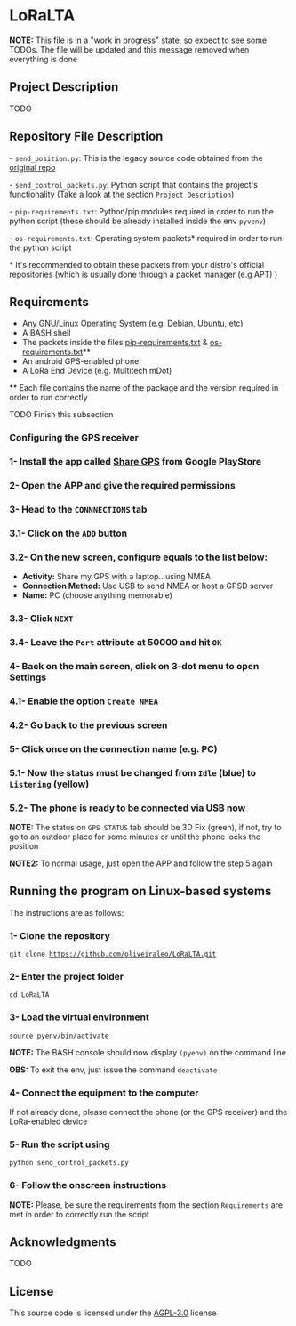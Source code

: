 # LoRaLTA

**NOTE:** This file is in a "work in progress" state, so expect to see some TODOs. The file will be updated and this message removed when everything is done

## Project Description

TODO

## Repository File Description

\- `send_position.py`: This is the legacy source code obtained from the [original repo](https://github.com/mateusomattos/loraLTA)

\- `send_control_packets.py`: Python script that contains the project's functionality (Take a look at the section `Project Description`)

\- `pip-requirements.txt`: Python/pip modules required in order to run the python script (these should be already installed inside the env `pyvenv`)

\- `os-requirements.txt`: Operating system packets* required in order to run the python script

\* It's recommended to obtain these packets from your distro's official repositories (which is usually done through a packet manager (e.g APT) )

## Requirements

- Any GNU/Linux Operating System (e.g. Debian, Ubuntu, etc)
- A BASH shell
- The packets inside the files [pip-requirements.txt](./pip-requirements.txt) & [os-requirements.txt](./os-requirements.txt)**
- An android GPS-enabled phone
- A LoRa End Device (e.g. Multitech mDot)  <!-- TODO specify the device model here -->


** Each file contains the name of the package and the version required in order to run correctly

TODO Finish this subsection

### Configuring the GPS receiver

### 1- Install the app called [Share GPS](https://play.google.com/store/apps/details?id=com.jillybunch.shareGPS) from Google PlayStore

### 2- Open the APP and give the required permissions

### 3- Head to the `CONNNECTIONS` tab

### 3.1- Click on the `ADD` button

### 3.2- On the new screen, configure equals to the list below:

- **Activity:** Share my GPS with a laptop...using NMEA
- **Connection Method:** Use USB to send NMEA or host a GPSD server
- **Name:** PC (choose anything memorable)

### 3.3- Click `NEXT`

### 3.4- Leave the `Port` attribute at 50000 and hit `OK`

### 4- Back on the main screen, click on 3-dot menu to open Settings

### 4.1- Enable the option `Create NMEA`

### 4.2- Go back to the previous screen

### 5- Click once on the connection name (e.g. PC)

### 5.1- Now the status must be changed from `Idle` (blue) to `Listening` (yellow)

### 5.2- The phone is ready to be connected via USB now


**NOTE:** The status on `GPS STATUS` tab should be 3D Fix (green), if not, try to go to an outdoor place for some minutes or until the phone locks the position

**NOTE2:** To normal usage, just open the APP and follow the step 5 again

## Running the program on Linux-based systems

The instructions are as follows:

### 1- Clone the repository

<code>git clone https://github.com/oliveiraleo/LoRaLTA.git</code>

### 2- Enter the project folder

<code>cd LoRaLTA</code>

### 3- Load the virtual environment

<code>source pyenv/bin/activate</code>

**NOTE:** The BASH console should now display `(pyenv)` on the command line

**OBS:** To exit the env, just issue the command <code>deactivate</code>

### 4- Connect the equipment to the computer

If not already done, please connect the phone (or the GPS receiver) and the LoRa-enabled device

### 5- Run the script using

<code>python send_control_packets.py</code>

### 6- Follow the onscreen instructions

**NOTE:** Please, be sure the requirements from the section `Requirements` are met in order to correctly run the script

## Acknowledgments

TODO

## License

This source code is licensed under the [AGPL-3.0](https://opensource.org/licenses/AGPL-3.0) license